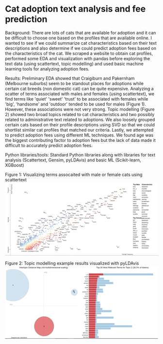 # Cat adoption text analysis and fee prediction

Background: There are lots of cats that are available for adoption and it can be difficult to choose one based on the profiles that are available online.
I wanted to see if we could summarize cat characteristics based on their text descriptions and also determine if we could predict adoption fees based on the characteristics of the cat. 
We scraped a website to obtain cat profiles, performed some EDA and visualization with pandas before exploring the text data (using scattertext, topic modelling) and used basic machine learning tools for analyzing adoption fees.

Results: Preliminary EDA showed that Craigiburn and Pakernham (Melbourne suburbs) seem to be standout places for adoptions while certain cat breeds (non domestic cat) can be quite expensive. Analyzing a scatter of terms associated with males and females (using scattertext), we find terms like 'quiet' 'sweet' 'trust' to be associated with females
while 'big', 'handsome' and 'outdoor' tended to be used for males (Figure 1). However, these associations were not very strong. Topic modelling (Figure 2) showed two broad topics related to cat characteristics and two possibly related to administrative text related to adoptions. 
We also loosely grouped certain cats based on their profile descriptions using SVD so that we could shortlist similar cat profiles that matched our criteria. Lastly, we attempted to predict adoption fees using different ML techniques. We found age was the biggest contributing factor to adoption fees but the lack of data made it difficult to accurately predict adoption fees.

Python libraries/tools: Standard Python libraries along with libraries for text analysis (Scattertext, Gensim, pyLDAvis) and basic ML (Scikit-learn, XGBoost)

Figure 1: Visualizing terms assocaited with male or female cats using scattertext
![alt text](https://github.com/andrewliew86/Cat-adoption-analysis/blob/main/scatter_text.PNG)

Figure 2: Topic modelling example results visualized with pyLDAvis
![alt text](https://github.com/andrewliew86/Cat-adoption-analysis/blob/main/LDA_data.PNG)

